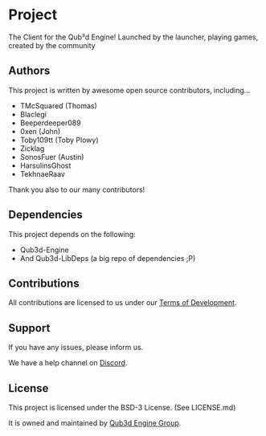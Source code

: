 # Project

The Client for the Qub³d Engine! Launched by the launcher, playing games, created by the community

## Authors

This project is written by awesome open source contributors, including...

* TMcSquared (Thomas)
* Blaclegi
* Beeperdeeper089
* 0xen (John)
* Toby109tt (Toby Plowy)
* Zicklag
* SonosFuer (Austin)
* HarsulinsGhost
* TekhnaeRaav

Thank you also to our many contributors!

## Dependencies

This project depends on the following:

* Qub3d-Engine
* And Qub3d-LibDeps (a big repo of dependencies ;P)

## Contributions

All contributions are licensed to us under our
[Terms of Development](https://qub3d.org/legal/termsofdevelopment).

## Support

If you have any issues, please inform us.

We have a help channel on [Discord](https://discord.gg/yv7FN24).

## License

This project is licensed under the BSD-3 License. (See LICENSE.md)

It is owned and maintained by [Qub3d Engine Group](https://qub3d.org).
